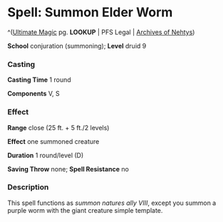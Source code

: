 # Spell: Summon Elder Worm

^([Ultimate Magic][ss-summon-elder-worm] pg. **LOOKUP** | PFS Legal | [Archives of Nehtys][sn-summon-elder-worm])

**School** conjuration (summoning); **Level** druid 9

### Casting

**Casting Time** 1 round  

**Components** V, S

### Effect

**Range** close (25 ft. + 5 ft./2 levels)  

**Effect** one summoned creature  

**Duration** 1 round/level (D)  

**Saving Throw** none; **Spell Resistance** no

### Description

This spell functions as _summon natures ally VIII_, except you summon a purple worm with the giant creature simple template.

[ss-summon-elder-worm]: http://paizo.com/pathfinderRPG/v57
[sn-summon-elder-worm]: http://www.archivesofnethys.com/SpellDisplay.aspx?ItemName=Summon%20Elder%20Worm